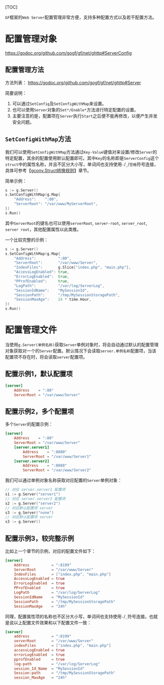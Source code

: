 
[TOC]


`GF`框架的`Web Server`配置管理非常方便，支持多种配置方式以及若干配置方法。

# 配置管理对象
https://godoc.org/github.com/gogf/gf/net/ghttp#ServerConfig



## 配置管理方法
方法列表： https://godoc.org/github.com/gogf/gf/net/ghttp#Server

简要说明：
1. 可以通过`SetConfig`及`SetConfigWithMap`来设置。
1. 也可以使用`Server`对象的`Set*/Enable*`方法进行特定配置的设置。
1. 主要注意的是，配置项在`Server`执行`Start`之后便不能再修改，以便产生并发安全问题。

## `SetConfigWithMap`方法

我们可以使用`SetConfigWithMap`方法通过`Key-Value`键值对来设置/修改`Server`的特定配置，其余的配置使用默认配置即可。其中`Key`的名称即是`ServerConfig`这个`struct`中的属性名称，并且不区分大小写，单词间也支持使用`-`/`_`/`空格`符号连接，具体可参考【[gconv.Struct转换规则](util/gconv/struct.md)】章节。

简单示例：
```go
s := g.Server()
s.SetConfigWithMap(g.Map{
    "Address":    ":80",
    "ServerRoot": "/var/www/MyServerRoot",
})
s.Run()
```
其中`ServerRoot`的键名也可以使用`serverRoot`, `server-root`, `server_root`, `server root`，其他配置属性以此类推。


一个比较完整的示例：
```go
s := g.Server()
s.SetConfigWithMap(g.Map{
    "Address":          ":80",
    "ServerRoot":       "/var/www/Server",
    "IndexFiles":       g.Slice{"index.php", "main.php"},
    "AccessLogEnabled": true,
    "ErrorLogEnabled":  true,
    "PProfEnabled":     true,
    "LogPath":          "/var/log/ServerLog",
    "SessionIdName":    "MySessionId",
    "SessionPath":      "/tmp/MySessionStoragePath",
    "SessionMaxAge":    24 * time.Hour,
})
s.Run()
```

# 配置管理文件

当使用`g.Server(单例名称)`获取`Server`单例对象时，将会自动通过默认的配置管理对象获取对一个的`Server`配置。默认情况下会读取`server.单例名称`配置项，当该配置项不存在时，将会读取`server`配置项。

## 配置示例1，默认配置项
```toml
[server]
    Address    = ":80"
    ServerRoot = "/var/www/Server"
```

## 配置示例2，多个配置项
多个`Server`的配置示例：
```toml
[server]
    Address    = ":80"
    ServerRoot = "/var/www/Server"
    [server.server1]
        Address    = ":8080"
        ServerRoot = "/var/www/Server1"
    [server.server2]
        Address    = ":8088"
        ServerRoot = "/var/www/Server2"
```
我们可以通过单例对象名称获取对应配置的`Server`单例对象：
```go
// 对应 server.server1 配置项
s1 := g.Server("server1")
// 对应 server.server2 配置项
s2 := g.Server("server2")
// 对应默认配置项 server
s3 := g.Server("none")
// 对应默认配置项 server
s3 := g.Server()
```

## 配置示例3，较完整示例
比如上一个章节的示例，对应的配置文件如下：
```toml
[server]
    Address          = ":8199"
    ServerRoot       = "/var/www/Server"
    IndexFiles       = ["index.php", "main.php"]
    AccessLogEnabled = true
    ErrorLogEnabled  = true
    PProfEnabled     = true
    LogPath          = "/var/log/ServerLog"
    SessionIdName    = "MySessionId"
    SessionPath      = "/tmp/MySessionStoragePath"
    SessionMaxAge    = "24h"
```
同理，配置属性项的名称也不区分大小写，单词间也支持使用`-`/`_`符号连接。也就是说以上配置文件效果和以下配置文件一致：
```toml
[server]
    address          = ":8199"
    serverRoot       = "/var/www/Server"
    indexFiles       = ["index.php", "main.php"]
    accessLogEnabled = true
    errorLogEnabled  = true
    pprofEnabled     = true
    log-path         = "/var/log/ServerLog"
    session_Id_Name  = "MySessionId"
    Session-path     = "/tmp/MySessionStoragePath"
    session_MaxAge   = "24h"
```




